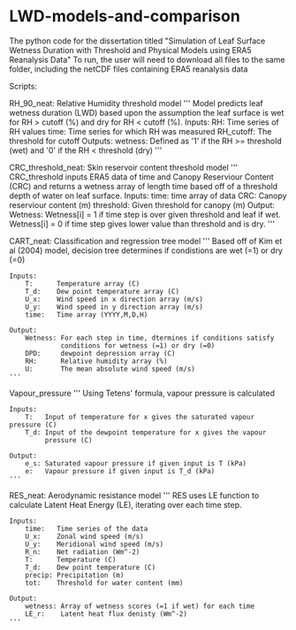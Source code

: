 # LWD-models-and-comparison
The python code for the dissertation titled "Simulation of Leaf Surface Wetness Duration with Threshold and Physical Models using ERA5 Reanalysis Data"
To run, the user will need to download all files to the same folder, including the netCDF files containing ERA5 reanalysis data

Scripts:

RH_90_neat:
  Relative Humidity threshold model 
  '''
  Model predicts leaf wetness duration (LWD) based upon the assumption the
  leaf surface is wet for RH > cutoff (%) and dry for RH < cutoff (%).
  Inputs: 
      RH:         Time series of RH values 
      time:       Time series for which RH was measured
      RH_cutoff:  The threshold for cutoff
  Outputs:
      wetness: Defined as '1' if the RH >= threshold (wet) and '0' if the RH 
      < threshold (dry)
  '''
     

CRC_threshold_neat:
  Skin reservoir content threshold model
  '''
    CRC_threshold inputs ERA5 data of time and Canopy Reserviour Content (CRC)
    and returns a wetness array of length time based off of a threshold
    depth of water on leaf surface.
    Inputs:
        time:      time array of data
        CRC:       Canopy reserviour content (m)
        threshold: Given threshold for canopy (m)
    Output:
        Wetness:   Wetness[i] = 1 if time step is over given threshold and leaf
                   if wet. Wetness[i] = 0 if time step gives lower value than
                   threshold and is dry.
    '''
  
CART_neat:
  Classification and regression tree model
  '''
    Based off of Kim et al (2004) model, decision tree determines if 
    condistions are wet (=1) or dry (=0)
    
    Inputs:
        T:      Temperature array (C)
        T_d:    Dew point temperature array (C)
        U_x:    Wind speed in x direction array (m/s)
        U_y:    Wind speed in y direction array (m/s)
        time:   Time array (YYYY,M,D,H)
        
    Output:
        Wetness: For each step in time, dtermines if conditions satisfy 
                 conditions for wetness (=1) or dry (=0)
        DPD:     dewpoint depression array (C)
        RH:      Relative humidity array (%)
        U:       The mean absolute wind speed (m/s)
    '''
  Vapour_pressure
  '''
    Using Tetens' formula, vapour pressure is calculated
    
    Inputs:
        T:   Input of temperature for x gives the saturated vapour pressure (C)
        T_d: Input of the dewpoint temperature for x gives the vapour 
             pressure (C)
        
    Output:
        e_s: Saturated vapour pressure if given input is T (kPa)
        e:   Vapour pressure if given input is T_d (kPa)
    '''


RES_neat:
  Aerodynamic resistance model
  '''
    RES uses LE function to calculate Latent Heat Energy (LE), iterating over 
    each time step.
    
    Inputs:
        time:   Time series of the data
        U_x:    Zonal wind speed (m/s)
        U_y:    Meridional wind speed (m/s)
        R_n:    Net radiation (Wm^-2)
        T:      Temperature (C)
        T_d:    Dew point temperature (C)
        precip: Precipitation (m)
        tot:    Threshold for water content (mm)
        
    Output:
        wetness: Array of wetness scores (=1 if wet) for each time
        LE_r:    Latent heat flux denisty (Wm^-2)
    '''
 
